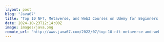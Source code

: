 ```yaml
---
layout: post
blog: "Java67"
title: "Top 10 NFT, Metaverse, and Web3 Courses on Udemy for Beginners in 2025 - Best of Lot"
date: 2024-10-23T12:14:00Z
image: images/java.png
remote_url: "http://www.java67.com/2022/07/top-10-nft-metaverse-and-web3-courses.html"
---
```

